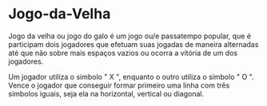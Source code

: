 # Jogo-da-Velha

Jogo da velha ou jogo do galo é um jogo ou/e passatempo popular, que é participam dois jogadores que efetuam suas jogadas de maneira alternadas
até que não sobre mais espaços vazios ou ocorra a vitória de um dos jogadores.

Um jogador utiliza o simbolo " X ", enquanto o outro utiliza o símbolo " O ".
Vence o jogador que conseguir formar primeiro uma linha com três símbolos iguais, seja ela na horizontal, vertical ou diagonal.
